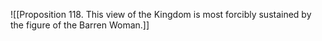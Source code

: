 ![[Proposition 118. This view of the Kingdom is most forcibly sustained by the figure of the Barren Woman.]]